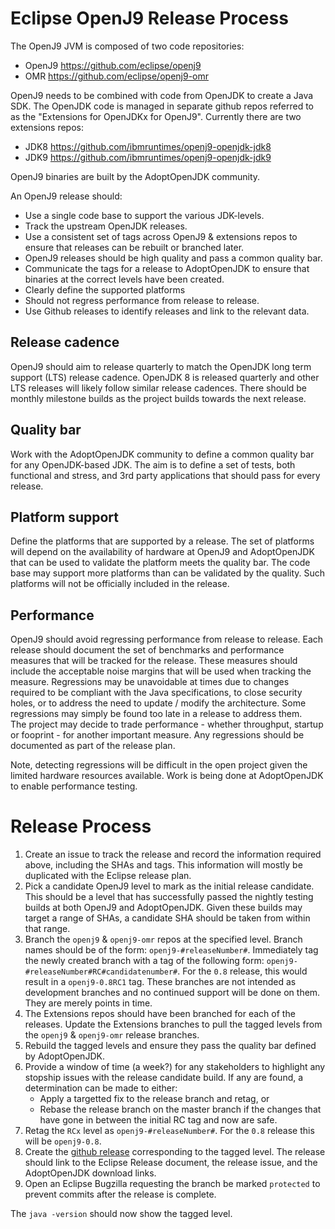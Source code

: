 <!--
Copyright (c) 2018, 2018 IBM Corp. and others

This program and the accompanying materials are made available under
the terms of the Eclipse Public License 2.0 which accompanies this
distribution and is available at https://www.eclipse.org/legal/epl-2.0/
or the Apache License, Version 2.0 which accompanies this distribution and
is available at https://www.apache.org/licenses/LICENSE-2.0.

This Source Code may also be made available under the following
Secondary Licenses when the conditions for such availability set
forth in the Eclipse Public License, v. 2.0 are satisfied: GNU
General Public License, version 2 with the GNU Classpath
Exception [1] and GNU General Public License, version 2 with the
OpenJDK Assembly Exception [2].

[1] https://www.gnu.org/software/classpath/license.html
[2] http://openjdk.java.net/legal/assembly-exception.html

SPDX-License-Identifier: EPL-2.0 OR Apache-2.0 OR GPL-2.0 WITH Classpath-exception-2.0 OR LicenseRef-GPL-2.0 WITH Assembly-exception
-->

# Eclipse OpenJ9 Release Process

The OpenJ9 JVM is composed of two code repositories:

* OpenJ9 https://github.com/eclipse/openj9
* OMR https://github.com/eclipse/openj9-omr

OpenJ9 needs to be combined with code from OpenJDK to create a Java SDK.
The OpenJDK code is managed in separate github repos referred to as the 
"Extensions for OpenJDKx for OpenJ9".  Currently there are two 
extensions repos:

* JDK8 https://github.com/ibmruntimes/openj9-openjdk-jdk8
* JDK9 https://github.com/ibmruntimes/openj9-openjdk-jdk9

OpenJ9 binaries are built by the AdoptOpenJDK community.  

An OpenJ9 release should:

* Use a single code base to support the various JDK-levels.
* Track the upstream OpenJDK releases.  
* Use a consistent set of tags across OpenJ9 & extensions repos to 
ensure that releases can be rebuilt or branched later.
* OpenJ9 releases should be high quality and pass a common quality bar. 
* Communicate the tags for a release to AdoptOpenJDK to ensure that
binaries at the correct levels have been created. 
* Clearly define the supported platforms
* Should not regress performance from release to release.
* Use Github releases to identify releases and link to the relevant
data.


## Release cadence
OpenJ9 should aim to release quarterly to match the OpenJDK long term 
support (LTS) release cadence.  OpenJDK 8 is released quarterly and 
other LTS releases will likely follow similar release cadences.  There 
should be monthly milestone builds as the project builds towards the 
next release.

## Quality bar
Work with the AdoptOpenJDK community to define a common quality bar for 
any OpenJDK-based JDK.  The aim is to define a set of tests, both 
functional and stress, and 3rd party applications that should pass for 
every release.

## Platform support
Define the platforms that are supported by a release.  The set of 
platforms will depend on the availability of hardware at OpenJ9 and 
AdoptOpenJDK that can be used to validate the platform meets the quality 
bar.  The code base may support more platforms than can be validated by 
the quality.  Such platforms will not be officially included in the release.

## Performance
OpenJ9 should avoid regressing performance from release to release.
Each release should document the set of benchmarks and performance measures
that will be tracked for the release.  These measures should include the
acceptable noise margins that will be used when tracking the measure.
Regressions may be unavoidable at times due to changes required to be compliant
with the Java specifications, to close security holes, or to address the
need to update / modify the architecture.  Some regressions may simply be 
found too late in a release to address them.  
The project may decide to trade performance - whether throughput, startup 
or fooprint - for another important measure. 
Any regressions should be documented as part of the release plan.

Note, detecting regressions will be difficult in the open project 
given the limited hardware resources available.  Work is being done at 
AdoptOpenJDK to enable performance testing.

# Release Process

1. Create an issue to track the release and record the information required
above, including the SHAs and tags.  This information will mostly be duplicated
with the Eclipse release plan.
1. Pick a candidate OpenJ9 level to mark as the initial release candidate.  This
should be a level that has successfully passed the nightly testing builds at 
both OpenJ9 and AdoptOpenJDK. Given these builds may target a range of SHAs, a
candidate SHA should be taken from within that range.
1. Branch the `openj9` & `openj9-omr` repos at the specified level.  Branch names
should be of the form: `openj9-#releaseNumber#`.  Immediately
tag the newly created branch with a tag of the following form: 
`openj9-#releaseNumber#RC#candidatenumber#`.  For the `0.8` release, this would 
result in a `openj9-0.8RC1` tag.  These branches are not intended as development
branches and no continued support will be done on them.  They are merely points
in time.
1. The Extensions repos should have been branched for each of the releases.
Update the Extensions branches to pull the tagged levels from the `openj9` 
& `openj9-omr` release branches.
1. Rebuild the tagged levels and ensure they pass the quality bar defined by 
AdoptOpenJDK.
1. Provide a window of time (a week?) for any stakeholders to highlight any 
stopship issues with the release candidate build.  If any are found, a 
determination can be made to either:
	* Apply a targetted fix to the release branch and retag, or
	* Rebase the release branch on the master branch if the 
	changes that have gone in between the initial RC tag and now are safe.
1. Retag the `RCx` level as `openj9-#releaseNumber#`.  For the `0.8` release this 
will be `openj9-0.8`.
1. Create the [github release](https://help.github.com/articles/creating-releases/)
corresponding to the tagged level.  The release should link to the Eclipse Release 
document, the release issue, and the AdoptOpenJDK download links.
1. Open an Eclipse Bugzilla requesting the branch be marked `protected` to prevent 
commits after the release is complete.

The `java -version` should now show the tagged level.

